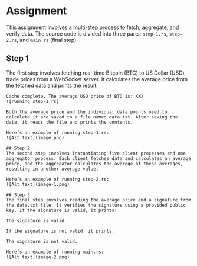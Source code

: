 # Assignment
This assignment involves a multi-step process to fetch, aggregate, and verify data. The source code is divided into three parts: `step-1.rs`, `step-2.rs`, and `main.rs` (final step).


## Step 1

The first step involves fetching real-time Bitcoin (BTC) to US Dollar (USD) trade prices from a WebSocket server. It calculates the average price from the fetched data and prints the result:

```plaintext
Cache complete. The average USD price of BTC is: XXX
![running step-1.rs]

Both the average price and the individual data points used to calculate it are saved to a file named data.txt. After saving the data, it reads the file and prints the contents.

Here’s an example of running step-1.rs:
![Alt text](image.png)

## Step 2
The second step involves instantiating five client processes and one aggregator process. Each client fetches data and calculates an average price, and the aggregator calculates the average of these averages, resulting in another average value.

Here’s an example of running step-2.rs:
![Alt text](image-1.png)

## Step 3
The final step involves reading the average price and a signature from the data.txt file. It verifies the signature using a provided public key. If the signature is valid, it prints:

The signature is valid.

If the signature is not valid, it prints:

The signature is not valid.

Here’s an example of running main.rs:
![Alt text](image-2.png)